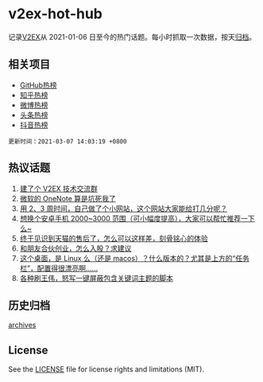 # v2ex-hot-hub

 记录[V2EX](https://www.v2ex.com/)从 2021-01-06 日至今的热门话题。每小时抓取一次数据，按天[归档](archives)。
 
 ## 相关项目

- [GitHub热榜](https://github.com/snaildev/github-hot-hub)
- [知乎热榜](https://github.com/snaildev/zhihu-hot-hub)
- [微博热榜](https://github.com/snaildev/weibo-hot-hub)
- [头条热榜](https://github.com/snaildev/toutiao-hot-hub)
- [抖音热榜](https://github.com/snaildev/douyin-hot-hub)


 `更新时间：2021-03-07 14:03:19 +0800`

## 热议话题

1. [建了个 V2EX 技术交流群](https://www.v2ex.com/t/759056)
1. [微软的 OneNote 算是坑死我了](https://www.v2ex.com/t/759157)
1. [用 2、3 周时间，自己做了个小网站，这个网站大家能给打几分呢？](https://www.v2ex.com/t/759079)
1. [想换个安卓手机 2000~3000 范围（可小幅度提高），大家可以帮忙推荐一下么~](https://www.v2ex.com/t/759142)
1. [终于见识到天猫的售后了，怎么可以这样差，刻骨铭心的体验](https://www.v2ex.com/t/759095)
1. [和朋友合伙创业，怎么入股？求建议](https://www.v2ex.com/t/759197)
1. [这个桌面，是 Linux 么（还是 macos）？什么版本的？尤其是上方的“任务栏”，配置得很漂亮啊......](https://www.v2ex.com/t/759084)
1. [各种刷王伟，怒写一键屏蔽包含关键词主题的脚本](https://www.v2ex.com/t/759214)

## 历史归档

[archives](archives)

## License

See the [LICENSE](LICENSE) file for license rights and limitations (MIT).

